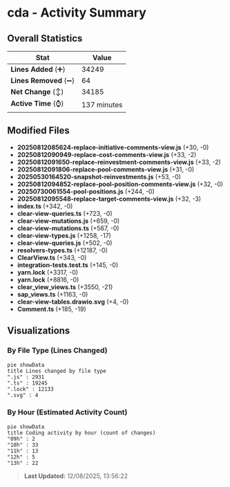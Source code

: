 # cda - Activity Summary 

## Overall Statistics

| Stat                   | Value                                                             |
| ---------------------- | ----------------------------------------------------------------- |
| **Lines Added** (➕)   | 34249                                          |
| **Lines Removed** (➖) | 64                                        |
| **Net Change** (↕)    | 34185                |
| **Active Time** (⌚)   | 137 minutes |


## Modified Files
- **20250812085624-replace-initiative-comments-view.js** (+30, -0)
- **20250812090949-replace-cost-comments-view.js** (+33, -2)
- **20250812091650-replace-reinvestment-comments-view.js** (+33, -2)
- **20250812091806-replace-pool-comments-view.js** (+31, -0)
- **20250530164520-snapshot-reinvestments.js** (+53, -0)
- **20250812094852-replace-pool-position-comments-view.js** (+32, -0)
- **20250730061554-pool-positions.js** (+244, -0)
- **20250812095548-replace-target-comments-view.js** (+32, -3)
- **index.ts** (+342, -0)
- **clear-view-queries.ts** (+723, -0)
- **clear-view-mutations.js** (+659, -0)
- **clear-view-mutations.ts** (+567, -0)
- **clear-view-types.js** (+1258, -17)
- **clear-view-queries.js** (+502, -0)
- **resolvers-types.ts** (+12187, -0)
- **ClearView.ts** (+343, -0)
- **integration-tests.test.ts** (+145, -0)
- **yarn.lock** (+3317, -0)
- **yarn.lock** (+8816, -0)
- **clear_view_views.ts** (+3550, -21)
- **sap_views.ts** (+1163, -0)
- **clear-view-tables.drawio.svg** (+4, -0)
- **Comment.ts** (+185, -19)

## Visualizations

### By File Type (Lines Changed)

```mermaid
pie showData
title Lines changed by file type
".js" : 2931
".ts" : 19245
".lock" : 12133
".svg" : 4
```

### By Hour (Estimated Activity Count)

```mermaid
pie showData
title Coding activity by hour (count of changes)
"09h" : 2
"10h" : 33
"11h" : 13
"12h" : 5
"13h" : 22
```


> **Last Updated:** 12/08/2025, 13:56:22